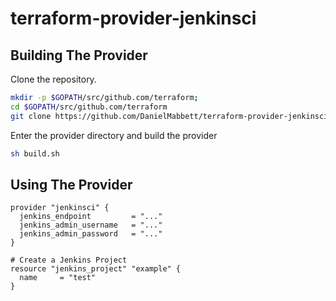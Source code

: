 terraform-provider-jenkinsci
==================

Building The Provider
---------------------
Clone the repository.

```bash
mkdir -p $GOPATH/src/github.com/terraform; 
cd $GOPATH/src/github.com/terraform
git clone https://github.com/DanielMabbett/terraform-provider-jenkinsci
```

Enter the provider directory and build the provider
```bash
sh build.sh
```

Using The Provider
---------------------
```hcl
provider "jenkinsci" {
  jenkins_endpoint         = "..."
  jenkins_admin_username   = "..."
  jenkins_admin_password   = "..."
}

# Create a Jenkins Project
resource "jenkins_project" "example" {
  name     = "test"
}
```